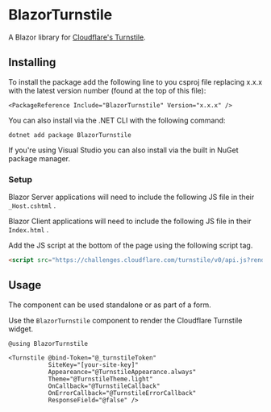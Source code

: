 # BlazorTurnstile
A Blazor library for [Cloudflare's Turnstile](https://developers.cloudflare.com/turnstile).

## Installing

To install the package add the following line to you csproj file replacing x.x.x with the latest version number (found at the top of this file):

```
<PackageReference Include="BlazorTurnstile" Version="x.x.x" />
```

You can also install via the .NET CLI with the following command:

```
dotnet add package BlazorTurnstile
```

If you're using Visual Studio you can also install via the built in NuGet package manager.

### Setup
Blazor Server applications will need to include the following JS file in their `_Host.cshtml` .

Blazor Client applications will need to include the following JS file in their `Index.html` .

Add the JS script at the bottom of the page using the following script tag.

```html
<script src="https://challenges.cloudflare.com/turnstile/v0/api.js?render=explicit"></script>
```

## Usage
The component can be used standalone or as part of a form.

Use the `BlazorTurnstile` component to render the Cloudflare Turnstile widget.

```razor
@using BlazorTurnstile

<Turnstile @bind-Token="@_turnstileToken"
           SiteKey="[your-site-key]"
           Appeareance="@TurnstileAppearance.always"
           Theme="@TurnstileTheme.light"
           OnCallback="@TurnstileCallback"
           OnErrorCallback="@TurnstileErrorCallback"
           ResponseField="@false" />
```

